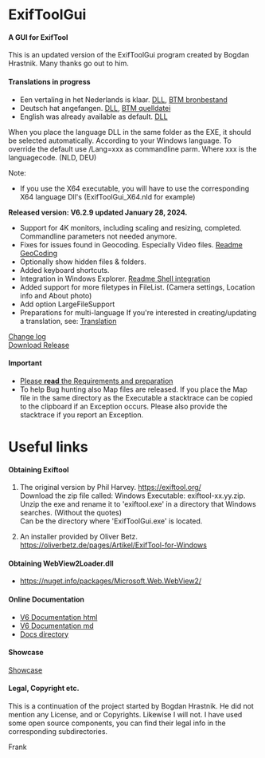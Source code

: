 ﻿# ExifToolGui
<h4>A GUI for ExifTool</h4>

This is an updated version of the ExifToolGui program created by Bogdan Hrastnik. Many thanks go out to him.

<h4>Translations in progress</h4>

- Een vertaling in het Nederlands is klaar. [DLL](Translation/ExifToolGui.NLD), [BTM bronbestand](Translation/ExifToolGUI_nl.xlat)<br>
- Deutsch hat angefangen. [DLL](Translation/ExifToolGui.DEU), [BTM quelldatei](Translation/ExifToolGUI_de.xlat)<br>
- English was already available as default. [DLL](Translation/ExifToolGUI.ENU)<br>

When you place the language DLL in the same folder as the EXE, it should be selected automatically. According to your Windows language.
To override the default use /Lang=xxx as commandline parm. Where xxx is the languagecode. (NLD, DEU)

Note: <br>
- If you use the X64 executable, you will have to use the corresponding X64 language Dll's (ExifToolGui_X64.nld for example)<br>

<b>Released version: <b>V6.2.9</b> updated January 28, 2024.</b><br>

- Support for 4K monitors, including scaling and resizing, completed. Commandline parameters not needed anymore.<br>
- Fixes for issues found in Geocoding. Especially Video files. [Readme GeoCoding](Docs/Readme%20GeoCoding.txt)<br>
- Optionally show hidden files & folders.<br>
- Added keyboard shortcuts.<br>
- Integration in Windows Explorer. [Readme Shell integration](Docs/Readme%20Shell%20integration.txt)<br>
- Added support for more filetypes in FileList. (Camera settings, Location info and About photo)<br>
- Add option LargeFileSupport<br>
- Preparations for multi-language
  If you're interested in creating/updating a translation, see: [Translation](Translation/README.md) <br>

[Change log](Docs/changelog.txt)<br>
[Download Release](https://github.com/FrankBijnen/ExifToolGui/releases/latest)<br>

<h4>Important</h4>

- [Please <b>read</b> the Requirements and preparation](https://github.com/FrankBijnen/ExifToolGui/blob/main/Docs/ExifToolGUI_V6.md/#m_reqs_general)<br>
- To help Bug hunting also Map files are released. If you place the Map file in the same directory as the Executable
a stacktrace can be copied to the clipboard if an Exception occurs. Please also provide the stacktrace if you report an Exception.<br>

# Useful links

<h4>Obtaining Exiftool</h4>

1) The original version by Phil Harvey. https://exiftool.org/ <br>
   Download the zip file called: Windows Executable: exiftool-xx.yy.zip. <br>
   Unzip the exe and rename it to 'exiftool.exe' in a directory that Windows searches. (Without the quotes) <br>
   Can be the directory where 'ExifToolGui.exe' is located.

2) An installer provided by Oliver Betz. https://oliverbetz.de/pages/Artikel/ExifTool-for-Windows

<h4>Obtaining WebView2Loader.dll</h4>

-  https://nuget.info/packages/Microsoft.Web.WebView2/

<h4>Online Documentation</h4>

 - [V6 Documentation html](https://htmlpreview.github.io/?https://github.com/FrankBijnen/ExifToolGui/blob/main/Docs/ExifToolGUI_V6.md)
 - [V6 Documentation md](/Docs/ExifToolGUI_V6.md)
 - [Docs directory](Docs/)

<h4>Showcase</h4>

[Showcase](Docs/ShowCase/ShowCase.md)<br>

<h4>Legal, Copyright etc.</h4>

This is a continuation of the project started by Bogdan Hrastnik. He did not mention any License, and or Copyrights. Likewise I will not.
I have used some open source components, you can find their legal info in the corresponding subdirectories.


Frank
